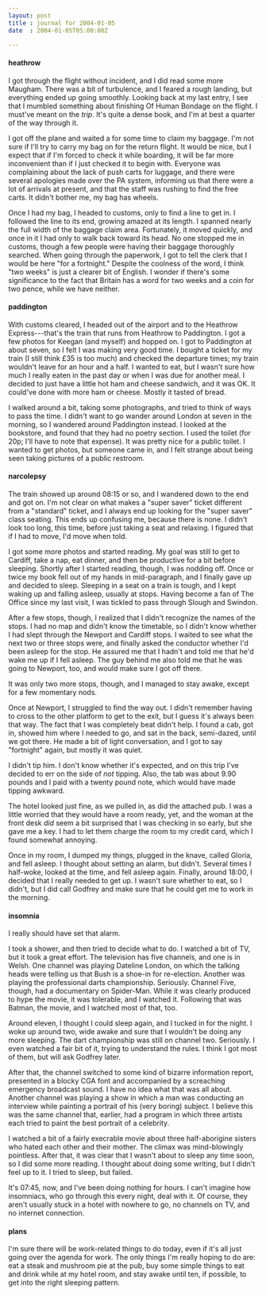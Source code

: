 ```yaml
---
layout: post
title : journal for 2004-01-05
date  : 2004-01-05T05:00:00Z

---
```

<h4>heathrow</h4>I got through the flight without incident, and I did read some more Maugham. There was a bit of turbulence, and I feared a rough landing, but everything ended up going smoothly.  Looking back at my last entry, I see that I mumbled something about finishing Of Human Bondage on the flight.  I must've meant on the <em>trip</em>.  It's quite a dense book, and I'm at best a quarter of the way through it.

I got off the plane and waited a for some time to claim my baggage.  I'm not sure if I'll try to carry my bag on for the return flight.  It would be nice, but I expect that if I'm forced to check it while boarding, it will be far more inconvenient than if I just checked it to begin with.  Everyone was complaining about the lack of push carts for luggage, and there were several apologies made over the PA system, informing us that there were a lot of arrivals at present, and that the staff was rushing to find the free carts.  It didn't bother me, my bag has wheels.

Once I had my bag, I headed to customs, only to find a line to get in.  I followed the line to its end, growing amazed at its length.  I spanned nearly the full width of the baggage claim area.  Fortunately, it moved quickly, and once in it I had only to walk back toward its head.  No one stopped me in customs, though a few people were having their baggage thoroughly searched. When going through the paperwork, I got to tell the clerk that I would be here "for a fortnight."  Despite the coolness of the word, I think "two weeks" is just a clearer bit of English.  I wonder if there's some significance to the fact that Britain has a word for two weeks and a coin for two pence, while we have neither.<h4>paddington</h4>With customs cleared, I headed out of the airport and to the Heathrow Express---that's the train that runs from Heathrow to Paddington.  I got a few photos for Keegan (and myself) and hopped on.  I got to Paddington at about seven, so I felt I was making very good time.  I bought a ticket for my train (I still think &pound;35 is too much) and checked the departure times; my train wouldn't leave for an hour and a half.  I wanted to eat, but I wasn't sure how much I really eaten in the past day or when I was due for another meal.  I decided to just have a little hot ham and cheese sandwich, and it was OK.  It could've done with more ham or cheese.  Mostly it tasted of bread.

I walked around a bit, taking some photographs, and tried to think of ways to pass the time.  I didn't want to go wander around London at seven in the morning, so I wandered around Paddington instead.  I looked at the bookstore, and found that they had no poetry section.  I used the toilet (for 20p; I'll have to note that expense).  It was pretty nice for a public toilet.  I wanted to get photos, but someone came in, and I felt strange about being seen taking pictures of a public restroom.<h4>narcolepsy</h4>The train showed up around 08:15 or so, and I wandered down to the end and got on.  I'm not clear on what makes a "super saver" ticket different from a "standard" ticket, and I always end up looking for the "super saver" class seating.  This ends up confusing me, because there is none.  I didn't look too long, this time, before just taking a seat and relaxing.  I figured that if I had to move, I'd move when told.

I got some more photos and started reading.  My goal was still to get to Cardiff, take a nap, eat dinner, and then be productive for a bit before sleeping.  Shortly after I started reading, though, I was nodding off.  Once or twice my book fell out of my hands in mid-paragraph, and I finally gave up and decided to sleep.  Sleeping in a seat on a train is tough, and I kept waking up and falling asleep, usually at stops.  Having become a fan of The Office since my last visit, I was tickled to pass through Slough and Swindon.

After a few stops, though, I realized that I didn't recognize the names of the stops.  I had no map and didn't know the timetable, so I didn't know whether I had slept through the Newport and Cardiff stops.  I waited to see what the next two or three stops were, and finally asked the conductor whether I'd been asleep for the stop.  He assured me that I hadn't and told me that he'd wake me up if I fell asleep.  The guy behind me also told me that he was going to Newport, too, and would make sure I got off there.

It was only two more stops, though, and I managed to stay awake, except for a few momentary nods.

Once at Newport, I struggled to find the way out.  I didn't remember having to cross to the other platform to get to the exit, but I guess it's always been that way.  The fact that I was completely beat didn't help.  I found a cab, got in, showed him where I needed to go, and sat in the back, semi-dazed, until we got there.  He made a bit of light conversation, and I got to say "fortnight" again, but mostly it was quiet.

I didn't tip him.  I don't know whether it's expected, and on this trip I've decided to err on the side of <em>not</em> tipping.  Also, the tab was about 9.90 pounds and I paid with a twenty pound note, which would have made tipping awkward.  

The hotel looked just fine, as we pulled in, as did the attached pub.  I was a little worried that they would have a room ready, yet, and the woman at the front desk <em>did</em> seem a bit surprised that I was checking in so early, but she gave me a key.  I had to let them charge the room to my credit card, which I found somewhat annoying.

Once in my room, I dumped my things, plugged in the knave, called Gloria, and fell asleep.  I thought about setting an alarm, but didn't.  Several times I half-woke, looked at the time, and fell asleep again.  Finally, around 18:00, I decided that I really needed to get up.  I wasn't sure whether to eat, so I didn't, but I did call Godfrey and make sure that he could get me to work in the morning.<h4>insomnia</h4>I really should have set that alarm.

I took a shower, and then tried to decide what to do.  I watched a bit of TV, but it took a great effort.  The television has five channels, and one is in Welsh.  One channel was playing Dateline London, on which the talking heads were telling us that Bush is a shoe-in for re-election.  Another was playing the professional darts championship.  Seriously.  Channel Five, though, had a documentary on Spider-Man.  While it was clearly produced to hype the movie, it was tolerable, and I watched it.  Following that was Batman, the movie, and I watched most of that, too.

Around eleven, I thought I could sleep again, and I tucked in for the night.  I woke up around two, wide awake and sure that I wouldn't be doing any more sleeping.  The dart championship was still on channel two.  Seriously.  I even watched a fair bit of it, trying to understand the rules.  I think I got most of them, but will ask Godfrey later.

After that, the channel switched to some kind of bizarre information report, presented in a blocky CGA font and accompanied by a screaching emergency broadcast sound.  I have no idea what that was all about.  Another channel was playing a show in which a man was conducting an interview while painting a portrait of his (very boring) subject.  I believe this was the same channel that, earlier, had a program in which three artists each tried to paint the best portrait of a celebrity.

I watched a bit of a fairly execrable movie about three half-aborigine sisters who hated each other and their mother.  The climax was mind-blowingly pointless.  After that, it was clear that I wasn't about to sleep any time soon, so I did some more reading.  I thought about doing some writing, but I didn't feel up to it.  I tried to sleep, but failed.

It's 07:45, now, and I've been doing nothing for hours.  I can't imagine how insomniacs, who go through this every night, deal with it.  Of course, they aren't usually stuck in a hotel with nowhere to go, no channels on TV, and no internet connection.<h4>plans</h4>I'm sure there will be work-related things to do today, even if it's all just going over the agenda for work.  The only things I'm really hoping to do are: eat a steak and mushroom pie at the pub, buy some simple things to eat and drink while at my hotel room, and stay awake until ten, if possible, to get into the right sleeping pattern.

